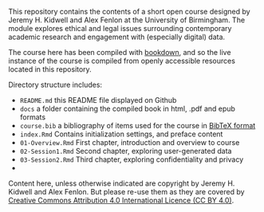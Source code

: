 This repository contains the contents of a short open course designed by Jeremy H. Kidwell and Alex Fenlon at the University of Birmingham. The module explores ethical and legal issues surrounding contemporary academic research and engagement with (especially digital) data. 

The course here has been compiled with [bookdown](https://github.com/rstudio/bookdown), and so the live instance of the course is compiled from openly accessible resources located in this repository.

Directory structure includes:
* `README.md` this README file displayed on Github
* `docs` a folder containing the compiled book in html, .pdf and epub formats
* `course.bib` a bibliography of items used for the course in [BibTeX format](http://www.bibtex.org/Format/)
* `index.Rmd` Contains initialization settings, and preface content
* `01-Overview.Rmd` First chapter, introduction and overview to course
* `02-Session1.Rmd` Second chapter, exploring user-generated data
* `03-Session2.Rmd` Third chapter, exploring confidentiality and privacy
* 

Content here, unless otherwise indicated are copyright by Jeremy H. Kidwell and Alex Fenlon. But please re-use them as they are covered by [Creative Commons Attribution 4.0 International Licence (CC BY 4.0)](http://creativecommons.org/licenses/by/4.0).